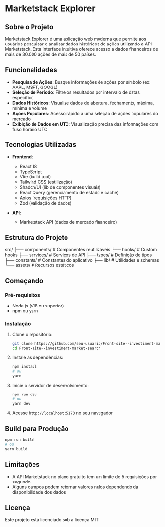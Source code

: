 # Marketstack Explorer

<!-- ![Marketstack Explorer]() -->

## Sobre o Projeto

Marketstack Explorer é uma aplicação web moderna que permite aos usuários pesquisar e analisar dados históricos de ações utilizando a API Marketstack. Esta interface intuitiva oferece acesso a dados financeiros de mais de 30.000 ações de mais de 50 países.

## Funcionalidades

- **Pesquisa de Ações**: Busque informações de ações por símbolo (ex: AAPL, MSFT, GOOGL)
- **Seleção de Período**: Filtre os resultados por intervalo de datas específico
- **Dados Históricos**: Visualize dados de abertura, fechamento, máxima, mínima e volume
- **Ações Populares**: Acesso rápido a uma seleção de ações populares do mercado
- **Exibição de Dados em UTC**: Visualização precisa das informações com fuso horário UTC

## Tecnologias Utilizadas

- **Frontend**:

  - React 18
  - TypeScript
  - Vite (build tool)
  - Tailwind CSS (estilização)
  - Shadcn/UI (lib de componentes visuais)
  - React Query (gerenciamento de estado e cache)
  - Axios (requisições HTTP)
  - Zod (validação de dados)

- **API**:
  - Marketstack API (dados de mercado financeiro)

## Estrutura do Projeto

src/
├── components/ # Componentes reutilizáveis
├── hooks/ # Custom hooks
├── services/ # Serviços de API
├── types/ # Definição de tipos
├── constants/ # Constantes do aplicativo
├── lib/ # Utilidades e schemas
└── assets/ # Recursos estáticos

## Começando

### Pré-requisitos

- Node.js (v18 ou superior)
- npm ou yarn

### Instalação

1. Clone o repositório:

   ```bash
   git clone https://github.com/seu-usuario/Front-site--investiment-market-search.git
   cd Front-site--investiment-market-search
   ```

2. Instale as dependências:

   ```bash
   npm install
   # ou
   yarn
   ```

3. Inicie o servidor de desenvolvimento:

   ```bash
   npm run dev
   # ou
   yarn dev
   ```

4. Acesse `http://localhost:5173` no seu navegador

## Build para Produção

```bash
npm run build
# ou
yarn build
```

## Limitações

- A API Marketstack no plano gratuito tem um limite de 5 requisições por segundo
- Alguns campos podem retornar valores nulos dependendo da disponibilidade dos dados

## Licença

Este projeto está licenciado sob a licença MIT
